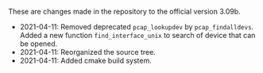 These are changes made in the repository to the official version 3.09b.

- 2021-04-11: Removed deprecated `pcap_lookupdev` by `pcap_findalldevs`. Added
  a new function `find_interface_unix` to search of device that can be opened.
- 2021-04-11: Reorganized the source tree.
- 2021-04-11: Added cmake build system.
